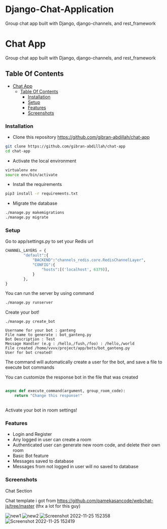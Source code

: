 # Django-Chat-Application
Group chat app built with Django, django-channels, and rest_framework
# Chat App
Group chat app built with Django, django-channels, and rest_framework 

## Table Of Contents

- [Chat App](#chat-app)
  - [Table Of Contents](#table-of-contents)
    - [Installation](#installation)
    - [Setup](#setup)
    - [Features](#features)
    - [Screenshots](#screenshots)

### Installation
- Clone this repository https://github.com/gibran-abdillah/chat-app
```sh
git clone https://github.com/gibran-abdillah/chat-app
cd chat-app
```
- Activate the local environment
```sh
virtualenv env
source env/bin/activate
```
- Install the requirements
```sh
pip3 install -r requirements.txt
```
- Migrate the database
```sh
./manage.py makemigrations
./manage.py migrate
```

### Setup 
Go to app/settings.py to set your Redis url
```py
CHANNEL_LAYERS = {
        "default":{
            "BACKEND":"channels_redis.core.RedisChannelLayer",
            "CONFIG":{
                "hosts":[('localhost', 6379)],
            }
        },
}
```
You can run the server by using command
```sh
./manage.py runserver
```

Create your bot!
```
./manage.py create_bot

Username for your bot : ganteng
File name to generate : bot_ganteng.py
Bot Description : Test
Message Handler (e.g : /hello,/fush,/foo) : /hello,/world
File created /home/vvvv/project/app/bots/bot_ganteng.py
User for bot created!

```
The command will automatically create a user for the bot, and save a file to execute bot commands


You can customize the response bot in the file that was created
```python

async def execute_command(argument, group_room_code):
    return "Change this response!"
    
```

Activate your bot in room settings!

### Features
- Login and Register
- Any logged in user can create a room
- Authenticated user can generate new room code, and delete their own room
- Basic Bot feature
- Messages saved to database
- Messages from not logged in user will no saved to database

### Screenshots
Chat Section  

Chat template i got from https://github.com/pamekasancode/webchat-js/tree/master (thx a lot for this guy)

![new1](https://user-images.githubusercontent.com/70421698/204085266-dda6f437-4334-4351-985a-ac758c305631.png)
![new2](https://user-images.githubusercontent.com/70421698/204085269-44c762d8-eb73-4c64-ac1c-8c446378d770.png)
![Screenshot 2022-11-25 152358](https://user-images.githubusercontent.com/70421698/203936248-02c64ef6-d633-4ea3-9c52-967f046f9fef.png)
![Screenshot 2022-11-25 152419](https://user-images.githubusercontent.com/70421698/203936255-b64e2a1b-032a-4eb6-ba8c-0ed0c7d032b8.png)
